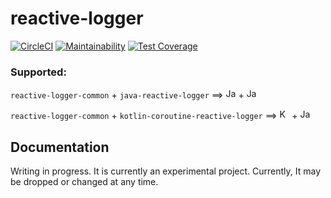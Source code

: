 # reactive-logger
[![CircleCI](https://circleci.com/gh/Numichi/reactive-logger/tree/develop.svg?style=shield)](https://circleci.com/gh/Numichi/reactive-logger/tree/develop)
[![Maintainability](https://api.codeclimate.com/v1/badges/3b8d1ff3b57491648f7d/maintainability)](https://codeclimate.com/github/Numichi/reactive-logger/maintainability)
[![Test Coverage](https://api.codeclimate.com/v1/badges/3b8d1ff3b57491648f7d/test_coverage)](https://codeclimate.com/github/Numichi/reactive-logger/test_coverage)

### Supported:
`reactive-logger-common` + `java-reactive-logger` ==> 
<img src="https://pics.freeicons.io/uploads/icons/png/378554371540553613-512.png" alt="Java" width="16"/> +
<img src="https://avatars.githubusercontent.com/u/4201559?s=280&v=4" alt="Java" width="16"/> 

`reactive-logger-common` + `kotlin-coroutine-reactive-logger` ==>
<img src="https://pics.freeicons.io/uploads/icons/png/18852341021548218200-512.png" alt="Kotlin" width="16"/> + 
<img src="https://avatars.githubusercontent.com/u/4201559?s=280&v=4" alt="Java" width="16"/>

## Documentation

Writing in progress. It is currently an experimental project. Currently, It may be dropped or changed at any time.